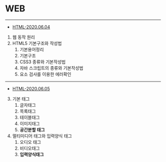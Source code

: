 # WEB

------

- [HTML-2020.06.04](https://github.com/alikwon/web/blob/master/basic_0604/HTML(2020.06.04).md)

1. 웹 동작 원리
2. HTML5 기본구조와 작성법
   1. 기본용어정리
   2. 기본구조
   3. CSS3 종류와 기본작성법
   4. 자바 스크립트의 종류와 기본작성법
   5. 요소 검사를 이용한 에러확인

<hr>

- [HTML-2020.06.05](https://github.com/alikwon/web/blob/master/Ex_0605/HTML(2020.06.05).md)

3. 기본 태그
   1. 글자태그
   2. 목록태그
   3. 테이블태그
   4. 이미지태그
   5. **공간분할 태그**
4. 멀티미디어 태그와 입력양식 태그
   1. 오디오 태그
   2. 비디오태그
   3. **입력양식태그**